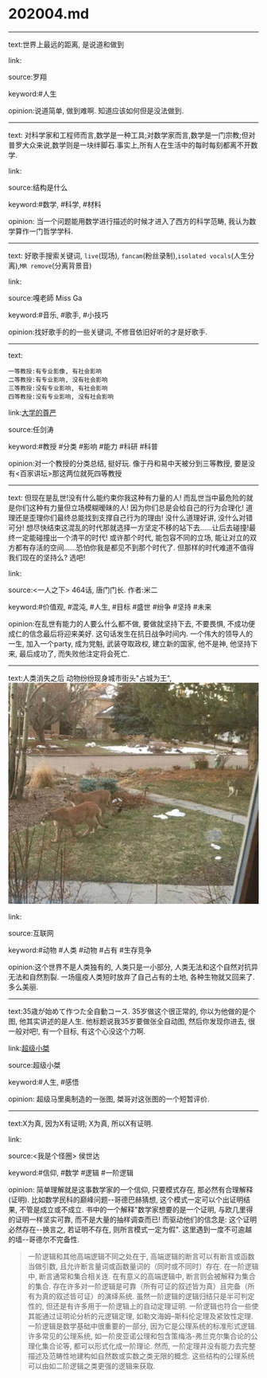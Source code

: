 # 202004.md

---

text:世界上最远的距离, 是说道和做到

link:

source:罗翔

keyword:#人生

opinion:说道简单, 做到难啊. 知道应该如何但是没法做到.

---

text: 对科学家和工程师而言,数学是一种工具;对数学家而言,数学是一门宗教;但对普罗大众来说,数学则是一块绊脚石.事实上,所有人在生活中的每时每刻都离不开数学.

link:

source:结构是什么

keyword:#数学, #科学, #材料

opinion: 当一个问题能用数学进行描述的时候才进入了西方的科学范畴, 我认为数学算作一门哲学学科.

---

text: 好歌手搜索关键词, `live`(现场), `fancam`(粉丝录制),`isolated vocals`(人生分离),`MR remove`(分离背景音)

link:

source:嘎老師 Miss Ga

keyword:#音乐, #歌手, #小技巧

opinion:找好歌手的的一些关键词, 不修音依旧好听的才是好歌手.

---

text:
```
一等教授:有专业影像, 有社会影响
二等教授:有专业影响, 没有社会影响
三等教授:没有专业影响, 有社会影响
四等教授:没有专业影响, 没有社会影响
```
link:[大学的尊严](https://www.youtube.com/watch?v=yyTcy9ojK_E)

source:任剑涛

keyword:#教授 #分类 #影响 #能力 #科研 #科普

opinion:对一个教授的分类总结, 挺好玩. 像于丹和易中天被分到三等教授, 要是没有\<百家讲坛\>那这两位就死四等教授

---

text: 但现在是乱世!没有什么能约束你我这种有力量的人! 而乱世当中最危险的就是你们这种有力量但立场模糊暧昧的人! 因为你们总是会给自己的行为合理化! 道理还是歪理你们最终总能找到支撑自己行为的理由! 没什么道理好讲, 没什么对错可分! 想尽快结束这混乱的时代那就选择一方坚定不移的站下去......让后去碰撞!最终一定能碰撞出一个清平的时代! 或许那个时代, 能包容不同的立场, 能让对立的双方都有存活的空间......恐怕你我是都见不到那个时代了. 但那样的时代难道不值得我们现在的坚持么? 选吧!

link:

source:\<一人之下\> 464话, 唐门门长. 作者:米二

keyword:#价值观, #混沌, #人生, #目标 #盛世 #纷争 #坚持 #未来

opinion:在乱世有能力的人要么什么都不做, 要做就坚持下去, 不要畏惧, 不成功便成仁的信念最后将迎来美好. 这句话发生在抗日战争时间内. 一个伟大的领导人的一生, 加入一个party, 成为党魁, 武装夺取政权, 建立新的国家, 他不是神, 他坚持下来, 最后成功了, 而失败他注定将会死亡.

---

text:人类消失之后 动物纷纷现身城市街头"占城为王", ![](./img/1.jpg)

link:

source:互联网

keyword:#动物 #人类 #动物 #占有 #生存竞争

opinion:这个世界不是人类独有的, 人类只是一小部分, 人类无法和这个自然对抗异无法和自然割裂. 一场瘟疫人类短时放弃了自己占有的土地, 各种生物就又回来了. 多么美丽.

---

text:35歳が始めて作つた全自動コース. 35岁做这个很正常的, 你以为他做的是个图, 他其实讲述的是人生. 他标题说我35岁要做张全自动图, 然后你发现你进去, 很一般对吧!, 有一个目标, 有这个心没这个力啊.

link:[超级小桀](https://www.douyu.com/74751)

source:超级小桀

keyword:#人生, #感悟

opinion: 超级马里奥制造的一张图, 桀哥对这张图的一个短暂评价.

---

text:X为真, 因为X有证明; X为真, 所以X有证明.

link:

source:\<我是个怪圈\> 侯世达

keyword:#信仰, #数学 #逻辑 #一阶逻辑

opinion: 简单理解就是这事数学家的一个信仰, 只要模式存在, 那必然有合理解释(证明). 比如数学民科的巅峰问题\-\-哥德巴赫猜想, 这个模式一定可以个出证明结果, 不管是成立或不成立. 书中的一个解释"数学家想要的是一个证明, 与欧几里得 的证明一样坚实可靠, 而不是大量的抽样调查而已! 而驱动他们的信念是: 这个证明必然存在\-\-换言之, 若证明不存在, 则所言模式一定为假". 这里遇到一度不可逾越的墙\-\-哥德尔不完备性.

> 一阶逻辑和其他高端逻辑不同之处在于, 高端逻辑的断言可以有断言或函数当做引数, 且允许断言量词或函数量词的（同时或不同时）存在. 在一阶逻辑中, 断言通常和集合相关连. 在有意义的高端逻辑中, 断言则会被解释为集合的集合. 存在许多对一阶逻辑是可靠（所有可证的叙述皆为真）且完备（所有为真的叙述皆可证）的演绎系统. 虽然一阶逻辑的逻辑归结只是半可判定性的, 但还是有许多用于一阶逻辑上的自动定理证明. 一阶逻辑也符合一些使其能通过证明论分析的元逻辑定理, 如勒文海姆–斯科伦定理及紧致性定理.   一阶逻辑是数学基础中很重要的一部分, 因为它是公理系统的标准形式逻辑. 许多常见的公理系统, 如一阶皮亚诺公理和包含策梅洛-弗兰克尔集合论的公理化集合论等, 都可以形式化成一阶理论. 然而, 一阶定理并没有能力去完整描述及范畴性地建构如自然数或实数之类无限的概念. 这些结构的公理系统可以由如二阶逻辑之类更强的逻辑来获取.
